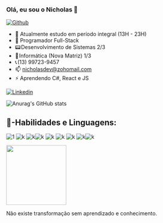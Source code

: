 ### Olá, eu sou o Nicholas 👋
[![Github](https://img.shields.io/github/followers/NicDeveloper7?label=Follow&style=social)](https://github.com/NicDeveloper7)

- 🔭 Atualmente estudo em período integral (13H - 23H)
- 🌱 Programador Full-Stack
- 📟 Desenvolvimento de Sistemas 2/3
- 📡 Informática (Nova Matriz) 1/3
- 📞 (13) 99723-9457
- 📫 nicholasdev@zohomail.com
- ⚡ Aprendendo C#, React e JS

<div data-iframe-width="150" data-iframe-height="270" data-share-badge-id="fa1f54af-bc8d-44a8-b8b8-631a389695b0" data-share-badge-host="https://www.credly.com"></div><script type="text/javascript" async src="//cdn.credly.com/assets/utilities/embed.js"></script>




[![Linkedin](https://img.shields.io/badge/LinkedIn-0077B5?style=for-the-badge&logo=linkedin&logoColor=white)](https://www.linkedin.com/in/nicholas-balbino-67a5b0266/)


![Anurag's GitHub stats](https://github-readme-stats.vercel.app/api?username=NicDeveloper7&theme=tokyonight&show_icons=true)



## 🔌-Habilidades e Linguagens:


![1](https://img.shields.io/badge/C%23-239120?style=for-the-badge&logo=c-sharp&logoColor=white)
![k](https://img.shields.io/badge/PHP-777BB4?style=for-the-badge&logo=php&logoColor=white)
![k](https://img.shields.io/badge/HTML-239120?style=for-the-badge&logo=html5&logoColor=white)![k](https://img.shields.io/badge/CSS-239120?&style=for-the-badge&logo=css3&logoColor=white)
![k](https://img.shields.io/badge/JavaScript-323330?style=for-the-badge&logo=javascript&logoColor=F7DF1E)
![k](https://img.shields.io/badge/HTML5-E34F26?style=for-the-badge&logo=html5&logoColor=white)
![k](https://img.shields.io/badge/Bootstrap-563D7C?style=for-the-badge&logo=bootstrap&logoColor=white)
![k](https://img.shields.io/badge/MySQL-00000F?style=for-the-badge&logo=mysql&logoColor=white)![k](https://img.shields.io/badge/Microsoft_Azure-0089D6?style=for-the-badge&logo=microsoft-azure&logoColor=white)

 <img height="160em" src="https://github-readme-stats.vercel.app/api/top-langs/?username=NicDeveloper7&layout=compact&langs_count=6&theme=tokyonight"/>

<br>

Não existe transformação sem aprendizado e conhecimento.

